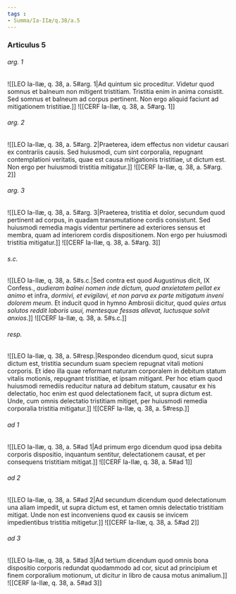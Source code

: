 ```yaml
---
tags : 
- Summa/Ia-IIæ/q.38/a.5
---
```


### Articulus 5

###### arg. 1
![[LEO Ia-IIæ, q. 38, a. 5#arg. 1|Ad quintum sic proceditur. Videtur quod somnus et balneum non mitigent tristitiam. Tristitia enim in anima consistit. Sed somnus et balneum ad corpus pertinent. Non ergo aliquid faciunt ad mitigationem tristitiae.]]
![[CERF Ia-IIæ, q. 38, a. 5#arg. 1]]

###### arg. 2
![[LEO Ia-IIæ, q. 38, a. 5#arg. 2|Praeterea, idem effectus non videtur causari ex contrariis causis. Sed huiusmodi, cum sint corporalia, repugnant contemplationi veritatis, quae est causa mitigationis tristitiae, ut dictum est. Non ergo per huiusmodi tristitia mitigatur.]]
![[CERF Ia-IIæ, q. 38, a. 5#arg. 2]]

###### arg. 3
![[LEO Ia-IIæ, q. 38, a. 5#arg. 3|Praeterea, tristitia et dolor, secundum quod pertinent ad corpus, in quadam transmutatione cordis consistunt. Sed huiusmodi remedia magis videntur pertinere ad exteriores sensus et membra, quam ad interiorem cordis dispositionem. Non ergo per huiusmodi tristitia mitigatur.]]
![[CERF Ia-IIæ, q. 38, a. 5#arg. 3]]

###### s.c.
![[LEO Ia-IIæ, q. 38, a. 5#s.c.|Sed contra est quod Augustinus dicit, IX Confess., *audieram balnei nomen inde dictum, quod anxietatem pellat ex animo* et infra, *dormivi, et evigilavi, et non parva ex parte mitigatum inveni dolorem meum*. Et inducit quod in hymno Ambrosii dicitur, quod *quies artus solutos reddit laboris usui, mentesque fessas allevat, luctusque solvit anxios*.]]
![[CERF Ia-IIæ, q. 38, a. 5#s.c.]]

###### resp.
![[LEO Ia-IIæ, q. 38, a. 5#resp.|Respondeo dicendum quod, sicut supra dictum est, tristitia secundum suam speciem repugnat vitali motioni corporis. Et ideo illa quae reformant naturam corporalem in debitum statum vitalis motionis, repugnant tristitiae, et ipsam mitigant. Per hoc etiam quod huiusmodi remediis reducitur natura ad debitum statum, causatur ex his delectatio, hoc enim est quod delectationem facit, ut supra dictum est. Unde, cum omnis delectatio tristitiam mitiget, per huiusmodi remedia corporalia tristitia mitigatur.]]
![[CERF Ia-IIæ, q. 38, a. 5#resp.]]

###### ad 1
![[LEO Ia-IIæ, q. 38, a. 5#ad 1|Ad primum ergo dicendum quod ipsa debita corporis dispositio, inquantum sentitur, delectationem causat, et per consequens tristitiam mitigat.]]
![[CERF Ia-IIæ, q. 38, a. 5#ad 1]]

###### ad 2
![[LEO Ia-IIæ, q. 38, a. 5#ad 2|Ad secundum dicendum quod delectationum una aliam impedit, ut supra dictum est, et tamen omnis delectatio tristitiam mitigat. Unde non est inconveniens quod ex causis se invicem impedientibus tristitia mitigetur.]]
![[CERF Ia-IIæ, q. 38, a. 5#ad 2]]

###### ad 3
![[LEO Ia-IIæ, q. 38, a. 5#ad 3|Ad tertium dicendum quod omnis bona dispositio corporis redundat quodammodo ad cor, sicut ad principium et finem corporalium motionum, ut dicitur in libro de causa motus animalium.]]
![[CERF Ia-IIæ, q. 38, a. 5#ad 3]]

